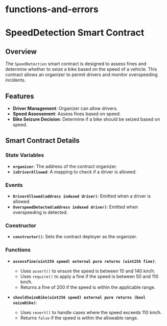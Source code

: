 # functions-and-errors
# SpeedDetection Smart Contract

## Overview

The `SpeedDetection` smart contract is designed to assess fines and determine whether to seize a bike based on the speed of a vehicle. This contract allows an organizer to permit drivers and monitor overspeeding incidents.

## Features

- **Driver Management**: Organizer can allow drivers.
- **Speed Assessment**: Assess fines based on speed.
- **Bike Seizure Decision**: Determine if a bike should be seized based on speed.

## Smart Contract Details

### State Variables

- **`organizer`**: The address of the contract organizer.
- **`isDriverAllowed`**: A mapping to check if a driver is allowed.

### Events

- **`DriverAllowed(address indexed driver)`**: Emitted when a driver is allowed.
- **`OverspeedDetected(address indexed driver)`**: Emitted when overspeeding is detected.

### Constructor

- **`constructor()`**: Sets the contract deployer as the organizer.

### Functions

- **`assessFine(uint256 speed) external pure returns (uint256 fine)`**:
  - Uses `assert()` to ensure the speed is between 10 and 140 km/h.
  - Uses `require()` to apply a fine if the speed is between 50 and 110 km/h.
  - Returns a fine of 200 if the speed is within the applicable range.

- **`shouldSeizeBike(uint256 speed) external pure returns (bool seizeBike)`**:
  - Uses `revert()` to handle cases where the speed exceeds 110 km/h.
  - Returns `false` if the speed is within the allowable range.
